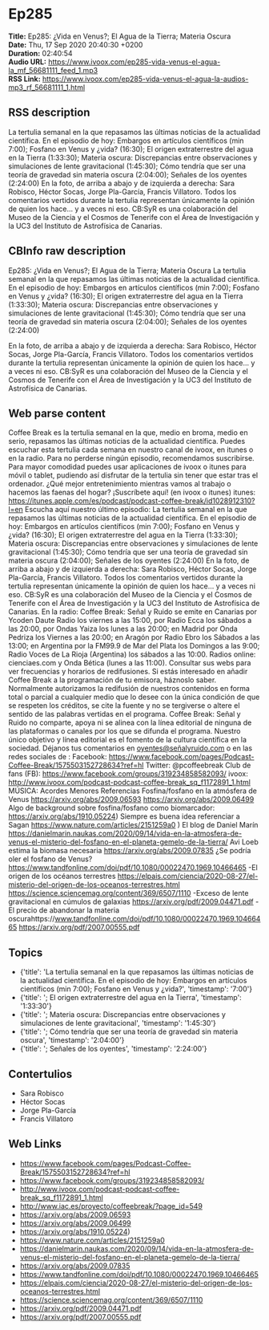 # Ep285  
**Title:** Ep285: ¿Vida en Venus?; El Agua de la Tierra; Materia Oscura  
**Date:** Thu, 17 Sep 2020 20:40:30 +0200  
**Duration:** 02:40:54  
**Audio URL:** https://www.ivoox.com/ep285-vida-venus-el-agua-la_mf_56681111_feed_1.mp3  
**RSS Link:** https://www.ivoox.com/ep285-vida-venus-el-agua-la-audios-mp3_rf_56681111_1.html  

## RSS description
La tertulia semanal en la que repasamos las últimas noticias de la actualidad científica. En el episodio de hoy: Embargos en artículos científicos (min 7:00); Fosfano en Venus y ¿vida? (16:30); El origen extraterrestre del agua en la Tierra (1:33:30); Materia oscura: Discrepancias entre observaciones y simulaciones de lente gravitacional (1:45:30); Cómo tendría que ser una teoría de gravedad sin materia oscura (2:04:00); Señales de los oyentes (2:24:00)
En la foto, de arriba a abajo y de izquierda a derecha: Sara Robisco, Héctor Socas, Jorge Pla-García, Francis Villatoro. Todos los comentarios vertidos durante la tertulia representan únicamente la opinión de quien los hace... y a veces ni eso. CB:SyR es una colaboración del Museo de la Ciencia y el Cosmos de Tenerife con el Área de Investigación y la UC3 del Instituto de Astrofísica de Canarias.

## CBInfo raw description
Ep285: ¿Vida en Venus?; El Agua de la Tierra; Materia Oscura
La tertulia semanal en la que repasamos las últimas noticias de la actualidad científica. En el episodio de hoy: Embargos en artículos científicos (min 7:00); Fosfano en Venus y ¿vida? (16:30); El origen extraterrestre del agua en la Tierra (1:33:30); Materia oscura: Discrepancias entre observaciones y simulaciones de lente gravitacional (1:45:30); Cómo tendría que ser una teoría de gravedad sin materia oscura (2:04:00); Señales de los oyentes (2:24:00)

En la foto, de arriba a abajo y de izquierda a derecha: Sara Robisco, Héctor Socas, Jorge Pla-García, Francis Villatoro. Todos los comentarios vertidos durante la tertulia representan únicamente la opinión de quien los hace... y a veces ni eso. CB:SyR es una colaboración del Museo de la Ciencia y el Cosmos de Tenerife con el Área de Investigación y la UC3 del Instituto de Astrofísica de Canarias.


## Web parse content
Coffee Break es la tertulia semanal en la que, medio en broma, medio en serio, repasamos las últimas noticias de la actualidad científica. Puedes escuchar esta tertulia cada semana en nuestro canal de ivoox, en itunes o en la radio. Para no perderse ningún episodio, recomendamos suscribirse. Para mayor comodidad puedes usar aplicaciones de ivoox o itunes para móvil o tablet, pudiendo así disfrutar de la tertulia sin tener que estar tras el ordenador. ¿Qué mejor entretenimiento mientras vamos al trabajo o hacemos las faenas del hogar? ¡Suscríbete aquí! (en ivoox o itunes) itunes: https://itunes.apple.com/es/podcast/podcast-coffee-break/id1028912310?l=en Escucha aquí nuestro último episodio: La tertulia semanal en la que repasamos las últimas noticias de la actualidad científica. En el episodio de hoy: Embargos en artículos científicos (min 7:00); Fosfano en Venus y ¿vida? (16:30); El origen extraterrestre del agua en la Tierra (1:33:30); Materia oscura: Discrepancias entre observaciones y simulaciones de lente gravitacional (1:45:30); Cómo tendría que ser una teoría de gravedad sin materia oscura (2:04:00); Señales de los oyentes (2:24:00) En la foto, de arriba a abajo y de izquierda a derecha: Sara Robisco, Héctor Socas, Jorge Pla-García, Francis Villatoro. Todos los comentarios vertidos durante la tertulia representan únicamente la opinión de quien los hace… y a veces ni eso. CB:SyR es una colaboración del Museo de la Ciencia y el Cosmos de Tenerife con el Área de Investigación y la UC3 del Instituto de Astrofísica de Canarias. En la radio: Coffee Break: Señal y Ruido se emite en Canarias por Ycoden Daute Radio los viernes a las 15:00, por Radio Ecca los sábados a las 20:00, por Ondas Yaiza los lunes a las 20:00; en Madrid por Onda Pedriza los Viernes a las 20:00; en Aragón por Radio Ebro los Sábados a las 13:00; en Argentina por la FM99.9 de Mar del Plata los Domingos a las 9:00; Radio Voces de La Rioja (Argentina) los sábados a las 10:00. Radios online: cienciaes.com y Onda Bética (lunes a las 11:00). Consultar sus webs para ver frecuencias y horarios de redifusiones. Si estás interesado en añadir Coffee Break a la programación de tu emisora, háznoslo saber. Normalmente autorizamos la redifusión de nuestros contenidos en forma total o parcial a cualquier medio que lo desee con la única condición de que se respeten los créditos, se cite la fuente y no se tergiverse o altere el sentido de las palabras vertidas en el programa. Coffee Break: Señal y Ruido no comparte, apoya ni se alinea con la línea editorial de ninguna de las plataformas o canales por los que se difunda el programa. Nuestro único objetivo y línea editorial es el fomento de la cultura científica en la sociedad. Déjanos tus comentarios en oyentes@señalyruido.com o en las redes sociales de : Facebook: https://www.facebook.com/pages/Podcast-Coffee-Break/1575503152728634?ref=hl Twitter: @pcoffeebreak Club de fans (FB): https://www.facebook.com/groups/319234858582093/ ivoox: http://www.ivoox.com/podcast-podcast-coffee-break_sq_f1172891_1.html MÚSICA: Acordes Menores Referencias Fosfina/fosfano en la atmósfera de Venus https://arxiv.org/abs/2009.06593 https://arxiv.org/abs/2009.06499 Algo de background sobre fosfina/fosfano como biomarcador: https://arxiv.org/abs/1910.05224) Siempre es buena idea referenciar a Sagan https://www.nature.com/articles/2151259a0 ) El blog de Daniel Marín https://danielmarin.naukas.com/2020/09/14/vida-en-la-atmosfera-de-venus-el-misterio-del-fosfano-en-el-planeta-gemelo-de-la-tierra/ Avi Loeb estima la biomasa necesaria https://arxiv.org/abs/2009.07835 ¿Se podría oler el fosfano de Venus? https://www.tandfonline.com/doi/pdf/10.1080/00022470.1969.10466465 -El origen de los océanos terrestres https://elpais.com/ciencia/2020-08-27/el-misterio-del-origen-de-los-oceanos-terrestres.html https://science.sciencemag.org/content/369/6507/1110 -Exceso de lente gravitacional en cúmulos de galaxias https://arxiv.org/pdf/2009.04471.pdf -El precio de abandonar la materia oscurahttps://www.tandfonline.com/doi/pdf/10.1080/00022470.1969.10466465 https://arxiv.org/pdf/2007.00555.pdf

## Topics
- {'title': 'La tertulia semanal en la que repasamos las últimas noticias de la actualidad científica. En el episodio de hoy: Embargos en artículos científicos (min 7:00); Fosfano en Venus y ¿vida?', 'timestamp': '7:00'}
- {'title': '; El origen extraterrestre del agua en la Tierra', 'timestamp': '1:33:30'}
- {'title': '; Materia oscura: Discrepancias entre observaciones y simulaciones de lente gravitacional', 'timestamp': '1:45:30'}
- {'title': '; Cómo tendría que ser una teoría de gravedad sin materia oscura', 'timestamp': '2:04:00'}
- {'title': '; Señales de los oyentes', 'timestamp': '2:24:00'}
## Contertulios
- Sara Robisco
- Héctor Socas
- Jorge Pla-García
- Francis Villatoro
## Web Links
- https://www.facebook.com/pages/Podcast-Coffee-Break/1575503152728634?ref=hl
- https://www.facebook.com/groups/319234858582093/
- http://www.ivoox.com/podcast-podcast-coffee-break_sq_f1172891_1.html
- http://www.iac.es/proyecto/coffeebreak/?page_id=549
- https://arxiv.org/abs/2009.06593
- https://arxiv.org/abs/2009.06499
- https://arxiv.org/abs/1910.05224)
- https://www.nature.com/articles/2151259a0
- https://danielmarin.naukas.com/2020/09/14/vida-en-la-atmosfera-de-venus-el-misterio-del-fosfano-en-el-planeta-gemelo-de-la-tierra/
- https://arxiv.org/abs/2009.07835
- https://www.tandfonline.com/doi/pdf/10.1080/00022470.1969.10466465
- https://elpais.com/ciencia/2020-08-27/el-misterio-del-origen-de-los-oceanos-terrestres.html
- https://science.sciencemag.org/content/369/6507/1110
- https://arxiv.org/pdf/2009.04471.pdf
- https://arxiv.org/pdf/2007.00555.pdf
